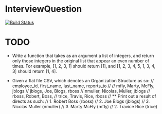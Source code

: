 # InterviewQuestion
[![Build Status](https://travis-ci.org/imthefrizzlefry/InterviewQuestion.svg?branch=master)](https://travis-ci.org/imthefrizzlefry/InterviewQuestion)


# TODO

* Write a function that takes as an argument a list of integers, and return only those integers in the original list that appear an even number of times. For example, [1, 2, 3, 1]  should return [1], and [1, 2, 3, 4, 5, 1, 3, 4, 3] should return [1, 4].

* Given a flat file CSV, which denotes an Organization Structure as so:
//   employee_id, first_name, last_name, reports_to
//
//   mfly, Marty, McFly, jblogs
//   jblogs, Joe, Blogs, rboss
//   nmuller, Nicolas, Muller, jblogs
//   rboss, Robert, Boss, 
//   trice, Travis, Rice, rboss
//
** Print out a result of directs as such:
// 1. Robert Boss (rboss)
//     2. Joe Blogs (jblogs)
//         3. Nicolas Muller (nmuller)
//         3. Marty McFly (mfly)
//     2. Travice Rice (trice)
